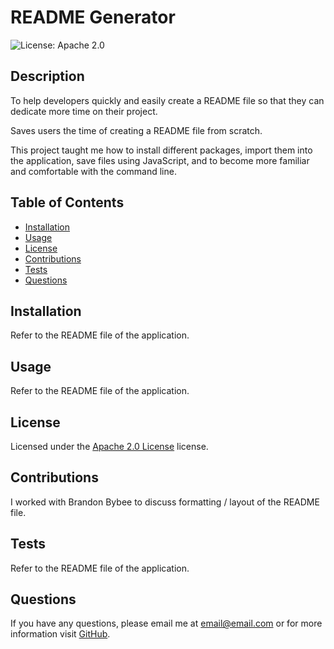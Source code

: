 # README Generator

  ![License: Apache 2.0](https://img.shields.io/badge/License-Apache_2.0-blue.svg)

## Description

To help developers quickly and easily create a README file so that they can dedicate more time on their project. 

Saves users the time of creating a README file from scratch. 

This project taught me how to install different packages, import them into the application, save files using JavaScript, and to become more familiar and comfortable with the command line.

## Table of Contents

- [Installation](#installation)
- [Usage](#usage)
- [License](#license)
- [Contributions](#contributions)
- [Tests](#tests)
- [Questions](#questions)

## Installation

Refer to the README file of the application.

## Usage

Refer to the README file of the application.

## License

Licensed under the [Apache 2.0 License](https://opensource.org/licenses/Apache-2.0) license.

## Contributions

I worked with Brandon Bybee to discuss formatting / layout of the README file.

## Tests

Refer to the README file of the application.

## Questions

If you have any questions, please email me at email@email.com or for more information visit [GitHub](github.com/enterprofilenamehere).
